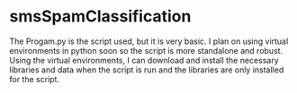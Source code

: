 # smsSpamClassification
The Progam.py is the script used, but it is very basic. I plan on using virtual environments in python soon so the script is more standalone and robust. Using the virtual environments, I can download and install the necessary libraries and data when the script is run and the libraries are only installed for the script.
